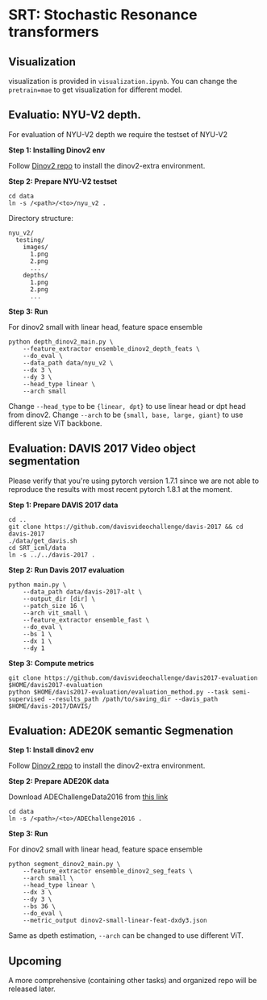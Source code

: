 # SRT: Stochastic Resonance transformers

## Visualization

visualization is provided in `visualization.ipynb`. You can change the `pretrain=mae` to get visualization for different model.

## Evaluatio: NYU-V2 depth. 
For evaluation of NYU-V2 depth we require the testset of NYU-V2 

**Step 1: Installing Dinov2 env**

Follow [Dinov2 repo](https://github.com/facebookresearch/dinov2) to install the dinov2-extra environment.

**Step 2: Prepare NYU-V2 testset**
```
cd data
ln -s /<path>/<to>/nyu_v2 .
```
Directory structure:
```
nyu_v2/
  testing/
    images/
      1.png
      2.png
      ...
    depths/
      1.png
      2.png
      ...
```

**Step 3: Run**

For dinov2 small with linear head, feature space ensemble
```
python depth_dinov2_main.py \
    --feature_extractor ensemble_dinov2_depth_feats \
    --do_eval \
    --data_path data/nyu_v2 \
    --dx 3 \
    --dy 3 \
    --head_type linear \
    --arch small
```
Change `--head_type` to be `{linear, dpt}` to use linear head or dpt head from dinov2. Change `--arch` to be `{small, base, large, giant}` to use different size ViT backbone. 


## Evaluation: DAVIS 2017 Video object segmentation
Please verify that you're using pytorch version 1.7.1 since we are not able to reproduce the results with most recent pytorch 1.8.1 at the moment.

**Step 1: Prepare DAVIS 2017 data**  
```
cd ..
git clone https://github.com/davisvideochallenge/davis-2017 && cd davis-2017
./data/get_davis.sh
cd SRT_icml/data
ln -s ../../davis-2017 .
```

**Step 2: Run Davis 2017 evaluation**  
```
python main.py \
    --data_path data/davis-2017-alt \
    --output_dir [dir] \
    --patch_size 16 \
    --arch vit_small \
    --feature_extractor ensemble_fast \
    --do_eval \
    --bs 1 \
    --dx 1 \
    --dy 1
```

**Step 3: Compute metrics**
```
git clone https://github.com/davisvideochallenge/davis2017-evaluation $HOME/davis2017-evaluation
python $HOME/davis2017-evaluation/evaluation_method.py --task semi-supervised --results_path /path/to/saving_dir --davis_path $HOME/davis-2017/DAVIS/
```

## Evaluation: ADE20K semantic Segmenation

**Step 1: Install dinov2 env**

Follow [Dinov2 repo](https://github.com/facebookresearch/dinov2) to install the dinov2-extra environment.

**Step 2: Prepare ADE20K data**

Download ADEChallengeData2016 from [this link](https://groups.csail.mit.edu/vision/datasets/ADE20K/)

```
cd data
ln -s /<path>/<to>/ADEChallenge2016 .
```

**Step 3: Run** 

For dinov2 small with linear head, feature space ensemble
```
python segment_dinov2_main.py \
    --feature_extractor ensemble_dinov2_seg_feats \
    --arch small \
    --head_type linear \
    --dx 3 \
    --dy 3 \
    --bs 36 \
    --do_eval \
    --metric_output dinov2-small-linear-feat-dxdy3.json 
```
Same as dpeth estimation, `--arch` can be changed to use different ViT. 

## Upcoming

A more comprehensive (containing other tasks) and organized repo will be released later. 
